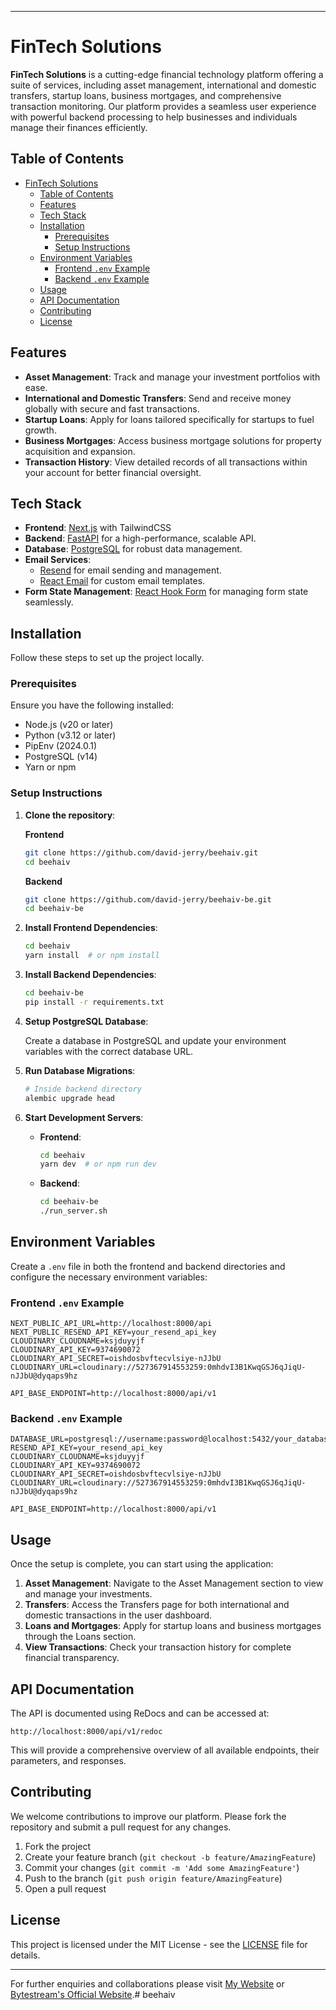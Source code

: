 
---

# FinTech Solutions

**FinTech Solutions** is a cutting-edge financial technology platform offering a suite of services, including asset management, international and domestic transfers, startup loans, business mortgages, and comprehensive transaction monitoring. Our platform provides a seamless user experience with powerful backend processing to help businesses and individuals manage their finances efficiently.

## Table of Contents

- [FinTech Solutions](#fintech-solutions)
  - [Table of Contents](#table-of-contents)
  - [Features](#features)
  - [Tech Stack](#tech-stack)
  - [Installation](#installation)
    - [Prerequisites](#prerequisites)
    - [Setup Instructions](#setup-instructions)
  - [Environment Variables](#environment-variables)
    - [Frontend `.env` Example](#frontend-env-example)
    - [Backend `.env` Example](#backend-env-example)
  - [Usage](#usage)
  - [API Documentation](#api-documentation)
  - [Contributing](#contributing)
  - [License](#license)

## Features

- **Asset Management**: Track and manage your investment portfolios with ease.
- **International and Domestic Transfers**: Send and receive money globally with secure and fast transactions.
- **Startup Loans**: Apply for loans tailored specifically for startups to fuel growth.
- **Business Mortgages**: Access business mortgage solutions for property acquisition and expansion.
- **Transaction History**: View detailed records of all transactions within your account for better financial oversight.

## Tech Stack

- **Frontend**: [Next.js](https://nextjs.org/) with TailwindCSS
- **Backend**: [FastAPI](https://fastapi.tiangolo.com/) for a high-performance, scalable API.
- **Database**: [PostgreSQL](https://www.postgresql.org/) for robust data management.
- **Email Services**:
  - [Resend](https://resend.com/) for email sending and management.
  - [React Email](https://react.email/) for custom email templates.
- **Form State Management**: [React Hook Form](https://react-hook-form.com/) for managing form state seamlessly.

## Installation

Follow these steps to set up the project locally.

### Prerequisites

Ensure you have the following installed:

- Node.js (v20 or later)
- Python (v3.12 or later)
- PipEnv (2024.0.1)
- PostgreSQL (v14)
- Yarn or npm

### Setup Instructions

1. **Clone the repository**:

    **Frontend**
   ```bash
   git clone https://github.com/david-jerry/beehaiv.git
   cd beehaiv
   ```

   **Backend**
   ```bash
   git clone https://github.com/david-jerry/beehaiv-be.git
   cd beehaiv-be
   ```

2. **Install Frontend Dependencies**:

   ```bash
   cd beehaiv
   yarn install  # or npm install
   ```

3. **Install Backend Dependencies**:

   ```bash
   cd beehaiv-be
   pip install -r requirements.txt
   ```

4. **Setup PostgreSQL Database**:

   Create a database in PostgreSQL and update your environment variables with the correct database URL.

5. **Run Database Migrations**:

   ```bash
   # Inside backend directory
   alembic upgrade head
   ```

6. **Start Development Servers**:

   - **Frontend**: 

     ```bash
     cd beehaiv
     yarn dev  # or npm run dev
     ```

   - **Backend**:

     ```bash
     cd beehaiv-be
     ./run_server.sh
     ```

## Environment Variables

Create a `.env` file in both the frontend and backend directories and configure the necessary environment variables:

### Frontend `.env` Example

```plaintext
NEXT_PUBLIC_API_URL=http://localhost:8000/api
NEXT_PUBLIC_RESEND_API_KEY=your_resend_api_key
CLOUDINARY_CLOUDNAME=ksjduyyjf
CLOUDINARY_API_KEY=9374690072
CLOUDINARY_API_SECRET=oishdosbvftecvlsiye-nJJbU
CLOUDINARY_URL=cloudinary://527367914553259:0mhdvI3B1KwqGSJ6qJiqU-nJJbU@dyqaps9hz

API_BASE_ENDPOINT=http://localhost:8000/api/v1
```

### Backend `.env` Example

```plaintext
DATABASE_URL=postgresql://username:password@localhost:5432/your_database
RESEND_API_KEY=your_resend_api_key
CLOUDINARY_CLOUDNAME=ksjduyyjf
CLOUDINARY_API_KEY=9374690072
CLOUDINARY_API_SECRET=oishdosbvftecvlsiye-nJJbU
CLOUDINARY_URL=cloudinary://527367914553259:0mhdvI3B1KwqGSJ6qJiqU-nJJbU@dyqaps9hz

API_BASE_ENDPOINT=http://localhost:8000/api/v1
```

## Usage

Once the setup is complete, you can start using the application:

1. **Asset Management**: Navigate to the Asset Management section to view and manage your investments.
2. **Transfers**: Access the Transfers page for both international and domestic transactions in the user dashboard.
3. **Loans and Mortgages**: Apply for startup loans and business mortgages through the Loans section.
4. **View Transactions**: Check your transaction history for complete financial transparency.

## API Documentation

The API is documented using ReDocs and can be accessed at:

```
http://localhost:8000/api/v1/redoc
```

This will provide a comprehensive overview of all available endpoints, their parameters, and responses.

## Contributing

We welcome contributions to improve our platform. Please fork the repository and submit a pull request for any changes.

1. Fork the project
2. Create your feature branch (`git checkout -b feature/AmazingFeature`)
3. Commit your changes (`git commit -m 'Add some AmazingFeature'`)
4. Push to the branch (`git push origin feature/AmazingFeature`)
5. Open a pull request

## License

This project is licensed under the MIT License - see the [LICENSE](LICENSE) file for details.

---

For further enquiries and collaborations please visit [My Website](https://jeremiahedavid.online) or [Bytestream's Official Website](https://bytestreaminnovators.ltd).#   b e e h a i v  
 